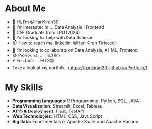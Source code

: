 # About Me
- 👋 Hi, I’m @HariKiran30
- 👀 I’m interested in ... Data Analysis | Frontend
- 🌱 CSE Graduate from LPU (2024)
- 🤔 I’m looking for help with Data Science
- 📫 How to reach me: linkedin: [@Hari Kiran Tiriveedi](https://www.linkedin.com/in/hari-kiran-tiriveedi/)
- 👯 I’m looking to collaborate on Data Analysis, AI, ML, Frontend
- 😄 Pronouns: ... He/Him
- ⚡ Fun fact: ... HIT3😄
- Take a look at my portfolio: (https://harikiran30.github.io/Portfolio/)


# My Skills
- **Programming Languages:** R Programming, Python, SQL, JAVA
- **Data Visualization:** Streamlit, Excel, Tableau
- **API’s & Deployment:** Flask, FastAPI 
- **Web Technologies:** HTML, CSS, Java Script
- **Big Data:** Fundamentals of Apache Spark and Apache Hadoop

<!---
HariKiran30/HariKiran30 is a ✨ special ✨ repository because its `README.md` (this file) appears on your GitHub profile.
You can click the Preview link to take a look at your changes.
--->
